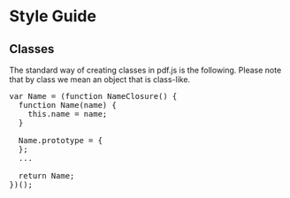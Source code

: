 # Style Guide
## Classes
The standard way of creating classes in pdf.js is the following. Please note that by class we mean an object that is class-like.
<pre>
var Name = (function NameClosure() {
  function Name(name) {
    this.name = name;
  }

  Name.prototype = {
  };
  ...

  return Name;
})();
</pre>